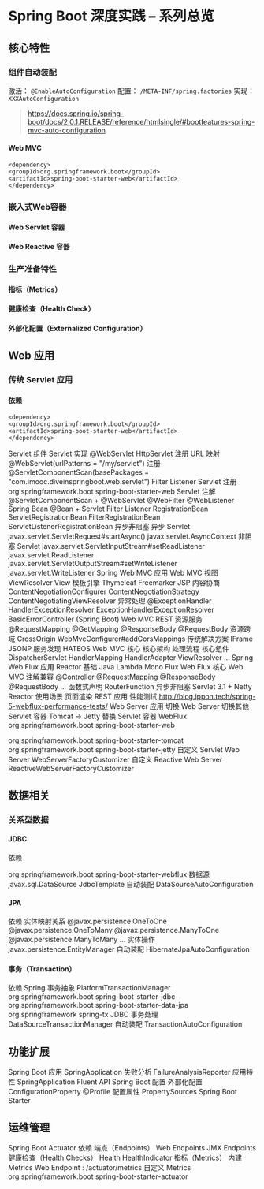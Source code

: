 # Spring Boot 深度实践 – 系列总览

## 核心特性

### 组件自动装配

激活： `@EnableAutoConfiguration`
配置： `/META-INF/spring.factories`
实现： `XXXAutoConfiguration`


> https://docs.spring.io/spring-boot/docs/2.0.1.RELEASE/reference/htmlsingle/#bootfeatures-spring-mvc-auto-configuration
>

#### Web MVC

```
<dependency>
<groupId>org.springframework.boot</groupId>
<artifactId>spring-boot-starter-web</artifactId>
</dependency>
```



### 嵌入式Web容器

#### Web Servlet 容器

#### Web Reactive 容器

### 生产准备特性

#### 指标（Metrics）

#### 健康检查（Health Check）

#### 外部化配置（Externalized Configuration）

## Web 应用

### 传统 Servlet 应用

#### 依赖

```
<dependency>
<groupId>org.springframework.boot</groupId>
<artifactId>spring-boot-starter-web</artifactId>
</dependency>
```



Servlet 组件
Servlet
实现
@WebServlet
HttpServlet
注册
URL 映射
@WebServlet(urlPatterns = "/my/servlet")
注册
@ServletComponentScan(basePackages = "com.imooc.diveinspringboot.web.servlet")
Filter
Listener
Servlet 注册
<dependency>
<groupId>org.springframework.boot</groupId>
<artifactId>spring-boot-starter-web</artifactId>
</dependency>
Servlet 注解
@ServletComponentScan +
@WebServlet
@WebFilter
@WebListener
Spring Bean
@Bean +
Servlet
Filter
Listener
RegistrationBean
ServletRegistrationBean
FilterRegistrationBean
ServletListenerRegistrationBean
异步非阻塞
异步 Servlet
javax.servlet.ServletRequest#startAsync()
javax.servlet.AsyncContext
非阻塞 Servlet
javax.servlet.ServletInputStream#setReadListener
javax.servlet.ReadListener
javax.servlet.ServletOutputStream#setWriteListener
javax.servlet.WriteListener
Spring Web MVC 应用
Web MVC 视图
ViewResolver
View
模板引擎
Thymeleaf
Freemarker
JSP
内容协商
ContentNegotiationConfigurer
ContentNegotiationStrategy
ContentNegotiatingViewResolver
异常处理
@ExceptionHandler
HandlerExceptionResolver
ExceptionHandlerExceptionResolver
BasicErrorController (Spring Boot)
Web MVC REST
资源服务
@RequestMapping
@GetMapping
@ResponseBody
@RequestBody
资源跨域
CrossOrigin
WebMvcConfigurer#addCorsMappings
传统解决方案
IFrame
JSONP
服务发现
HATEOS
Web MVC 核心
核心架构
处理流程
核心组件
DispatcherServlet
HandlerMapping
HandlerAdapter
ViewResolver
...
Spring Web Flux 应用
Reactor 基础
Java Lambda
Mono
Flux
Web Flux 核心
Web MVC 注解兼容
@Controller
@RequestMapping
@ResponseBody
@RequestBody
...
函数式声明
RouterFunction
异步非阻塞
Servlet 3.1 +
Netty Reactor
使用场景
页面渲染
REST 应用
性能测试
http://blog.ippon.tech/spring-5-webflux-performance-tests/
Web Server 应用
切换 Web Server
切换其他 Servlet 容器
Tomcat -> Jetty
替换 Servlet 容器
WebFlux
<dependency>
<groupId>org.springframework.boot</groupId>
<artifactId>spring-boot-starter-web</artifactId>
<exclusions>
<!-- Exclude the Tomcat dependency -->
<exclusion>
<groupId>org.springframework.boot</groupId>
<artifactId>spring-boot-starter-tomcat</artifactId>
</exclusion>
</exclusions>
</dependency>
<!-- Use Jetty instead -->
<dependency>
<groupId>org.springframework.boot</groupId>
<artifactId>spring-boot-starter-jetty</artifactId>
</dependency>
<!--<dependency>-->
<!--<groupId>org.springframework.boot</groupId>-->
<!--<artifactId>spring-boot-starter-web</artifactId>-->
<!--<exclusions>-->
<!--&lt;!&ndash; Exclude the Tomcat dependency &ndash;&gt;-->
<!--<exclusion>-->
自定义 Servlet Web Server
WebServerFactoryCustomizer
自定义 Reactive Web Server
ReactiveWebServerFactoryCustomizer

## 数据相关

### 关系型数据

#### JDBC

依赖
<!--<groupId>org.springframework.boot</groupId>-->
<!--<artifactId>spring-boot-starter-tomcat</artifactId>-->
<!--</exclusion>-->
<!--</exclusions>-->
<!--</dependency>-->
<!--&lt;!&ndash; Use Jetty instead &ndash;&gt;-->
<!--<dependency>-->
<!--<groupId>org.springframework.boot</groupId>-->
<!--<artifactId>spring-boot-starter-jetty</artifactId>-->
<!--</dependency>-->
<dependency>
<groupId>org.springframework.boot</groupId>
<artifactId>spring-boot-starter-webflux</artifactId>
</dependency>
数据源
javax.sql.DataSource
JdbcTemplate
自动装配
DataSourceAutoConfiguration

#### JPA

依赖
实体映射关系
@javax.persistence.OneToOne
@javax.persistence.OneToMany
@javax.persistence.ManyToOne
@javax.persistence.ManyToMany
...
实体操作
javax.persistence.EntityManager
自动装配
HibernateJpaAutoConfiguration

#### 事务（Transaction）

依赖
Spring 事务抽象
PlatformTransactionManager
<dependency>
<groupId>org.springframework.boot</groupId>
<artifactId>spring-boot-starter-jdbc</artifactId>
</dependency>
<dependency>
<groupId>org.springframework.boot</groupId>
<artifactId>spring-boot-starter-data-jpa</artifactId>
</dependency>
<dependency>
<groupId>org.springframework</groupId>
<artifactId>spring-tx</artifactId>
</dependency>
JDBC 事务处理
DataSourceTransactionManager
自动装配
TransactionAutoConfiguration

## 功能扩展

Spring Boot 应用
SpringApplication
失败分析
FailureAnalysisReporter
应用特性
SpringApplication Fluent API
Spring Boot 配置
外部化配置
ConfigurationProperty
@Profile
配置属性
PropertySources
Spring Boot Starter

## 运维管理

Spring Boot Actuator
依赖
端点（Endpoints）
Web Endpoints
JMX Endpoints
健康检查（Health Checks）
Health
HealthIndicator
指标（Metrics）
内建 Metrics
Web Endpoint : /actuator/metrics
自定义 Metrics
<dependency>
<groupId>org.springframework.boot</groupId>
<artifactId>spring-boot-starter-actuator</artifactId>
</dependency>